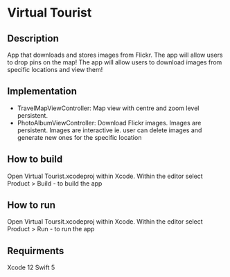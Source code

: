 # Virtual Tourist

## Description
App that downloads and stores images from Flickr. The app will allow users to drop pins on the map! The app will allow users to download images from specific locations and view them! 

## Implementation
- TravelMapViewController: Map view with centre and zoom level persistent. 
- PhotoAlbumViewController: Download Flickr images. Images are persistent. Images are interactive ie. user can delete images and generate new ones for the specific location

## How to build
Open Virtual Tourist.xcodeproj within Xcode. Within the editor select Product > Build - to build the app 

## How to run
Open Virtual Toursit.xcodeproj within Xcode. Within the editor select Product > Run - to run the app

## Requirments
Xcode 12
Swift 5
